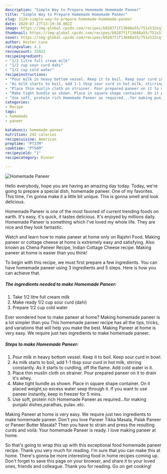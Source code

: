 ```yaml
---
description: "Simple Way to Prepare Homemade Homemade Paneer"
title: "Simple Way to Prepare Homemade Homemade Paneer"
slug: 1124-simple-way-to-prepare-homemade-homemade-paneer
date: 2020-07-27T13:19:34.002Z
image: https://img-global.cpcdn.com/recipes/b9287f1f13688a55/751x532cq70/homemade-paneer-recipe-main-photo.jpg
thumbnail: https://img-global.cpcdn.com/recipes/b9287f1f13688a55/751x532cq70/homemade-paneer-recipe-main-photo.jpg
cover: https://img-global.cpcdn.com/recipes/b9287f1f13688a55/751x532cq70/homemade-paneer-recipe-main-photo.jpg
author: Hester Luna
ratingvalue: 4.1
reviewcount: 35822
recipeingredient:
- "1/2 litre full cream milk"
- "1/2 cup sour curd dahi"
- "1/2 cup cold water"
recipeinstructions:
- "Pour milk in heavy bottom vessel. Keep it to boil. Keep sour curd in bowl."
- "As milk starts to boil, add 1-1 tbsp sour curd in hot milk, stirring constantly. As it starts to curdling, off the flame. Add cold water in it."
- "Place thin muslin cloth on strainer. Pour prepared paneer on it to drain it&#39;s whey."
- "Make tight bundle as shown. Place in square shape container. On it placed weight,so excess water seep through it. If you want to use paneer instantly, keep in freezer for 5 mins."
- "Use soft, protein rich Homemade Paneer as required...for making punjabi dishes,parathas, pulav..etc."
categories:
- Recipe
tags:
- homemade
- paneer

katakunci: homemade paneer 
nutrition: 242 calories
recipecuisine: American
preptime: "PT37M"
cooktime: "PT56M"
recipeyield: "1"
recipecategory: Dinner

---
```



![Homemade Paneer](https://img-global.cpcdn.com/recipes/b9287f1f13688a55/751x532cq70/homemade-paneer-recipe-main-photo.jpg)

Hello everybody, hope you are having an amazing day today. Today, we're going to prepare a special dish, homemade paneer. One of my favorites. This time, I'm gonna make it a little bit unique. This is gonna smell and look delicious.

Homemade Paneer is one of the most favored of current trending foods on earth. It's easy, it's quick, it tastes delicious. It's enjoyed by millions daily. Homemade Paneer is something which I've loved my whole life. They are nice and they look fantastic.

Watch and learn how to make paneer at home only on Rajshri Food. Making paneer or cottage cheese at home is extremely easy and satisfying. Also known as Chena Paneer Recipe, Indian Cottage Cheese recipe. Making paneer at home is easier than you think!


To begin with this recipe, we must first prepare a few ingredients. You can have homemade paneer using 3 ingredients and 5 steps. Here is how you can achieve that.

<!--inarticleads1-->

##### The ingredients needed to make Homemade Paneer:

1. Take 1/2 litre full cream milk
1. Make ready 1/2 cup sour curd (dahi)
1. Prepare 1/2 cup cold water


Ever wondered how to make paneer at home? Making homemade paneer is a lot simpler than you This homemade paneer recipe has all the tips, tricks, and variations that will help you make the best. Making Paneer at home is very easy. We require just two ingredients to make homemade paneer. 

<!--inarticleads2-->

##### Steps to make Homemade Paneer:

1. Pour milk in heavy bottom vessel. Keep it to boil. Keep sour curd in bowl.
1. As milk starts to boil, add 1-1 tbsp sour curd in hot milk, stirring constantly. As it starts to curdling, off the flame. Add cold water in it.
1. Place thin muslin cloth on strainer. Pour prepared paneer on it to drain it&#39;s whey.
1. Make tight bundle as shown. Place in square shape container. On it placed weight,so excess water seep through it. If you want to use paneer instantly, keep in freezer for 5 mins.
1. Use soft, protein rich Homemade Paneer as required...for making punjabi dishes,parathas, pulav..etc.


Making Paneer at home is very easy. We require just two ingredients to make homemade paneer. Don&#39;t you love Paneer Tikka Masala, Palak Paneer or Paneer Butter Masala? Then you have to strain and press the resulting curds and voilà: Your homemade Paneer is ready. I love making paneer at home. 

So that's going to wrap this up with this exceptional food homemade paneer recipe. Thank you very much for reading. I'm sure that you can make this at home. There's gonna be more interesting food in home recipes coming up. Don't forget to save this page on your browser, and share it to your loved ones, friends and colleague. Thank you for reading. Go on get cooking!
